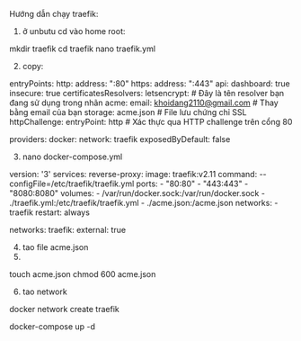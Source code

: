 Hướng dẫn chạy traefik:
1. ở unbutu cd vào home root:

mkdir traefik
 cd traefik
 nano traefik.yml
 
2. copy: 

entryPoints:
  http:
    address: ":80"
  https:
    address: ":443"
api:
  dashboard: true
  insecure: true
certificatesResolvers:
  letsencrypt:  # Đây là tên resolver bạn đang sử dụng trong nhãn
    acme:
      email: khoidang2110@gmail.com  # Thay bằng email của bạn
      storage: acme.json  # File lưu chứng chỉ SSL
      httpChallenge:
        entryPoint: http  # Xác thực qua HTTP challenge trên cổng 80

providers:
  docker:
    network: traefik
    exposedByDefault: false
    
3. nano docker-compose.yml
   
version: '3'
services:
  reverse-proxy:
    image: traefik:v2.11
    command: --configFile=/etc/traefik/traefik.yml
    ports:
      - "80:80"
      - "443:443"
      - "8080:8080"
    volumes:
      - /var/run/docker.sock:/var/run/docker.sock
      - ./traefik.yml:/etc/traefik/traefik.yml
      - ./acme.json:/acme.json
    networks:
      - traefik
    restart: always

networks:
  traefik:
    external: true
    
4. tao file acme.json
5. 
  touch acme.json
 chmod 600 acme.json

6. tao network
   
docker network create traefik

docker-compose up -d

